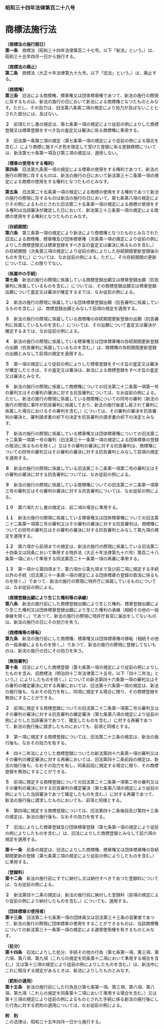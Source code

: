 ### 昭和三十四年法律第百二十八号  
# 商標法施行法  
  
**（商標法の施行期日）**  
**第一条**　商標法（昭和三十四年法律第百二十七号。以下「新法」という。）は、昭和三十五年四月一日から施行する。  
  
**（商標法の廃止）**  
**第二条**　商標法（大正十年法律第九十九号。以下「旧法」という。）は、廃止する。  
  
**（商標権）**  
**第三条**　旧法による商標権、標章権又は団体標章権であつて、新法の施行の際現に存するものは、新法の施行の日において新法による商標権となつたものとみなす。ただし、その効力は、旧法第八条第二項の規定により効力が及ばないこととされた部分には、及ばない。  
  
**２**　前項ただし書の規定は、第七条第一項の規定により従前の例によりした商標登録又は標章登録をすべき旨の査定又は審決に係る商標権に準用する。  
  
**３**　旧法第一条第三項の規定（第七条第一項の規定により従前の例による場合を含む。）により商標に施すべき色を限定して受けた登録に係る登録商標については、新法第七十条第一項及び第三項の規定は、適用しない。  
  
**（標章の使用をする権利）**  
**第四条**　旧法第九条第一項の規定による標章の使用をする権利であつて、新法の施行の際現に存するものは、新法の施行の日において新法第三十二条第一項の規定による商標の使用をする権利となつたものとみなす。  
  
**第五条**　旧法第二十五条第一項の規定による商標の使用をする権利であつて新法の施行の際現に存するものは新法の施行の日において、第七条第八項の規定によりその例によるものとされた旧法第二十五条第一項の規定による商標の使用をする権利は当該審決が確定した日において、新法第三十三条第一項の規定による商標の使用をする権利となつたものとみなす。  
  
**（存続期間）**  
**第六条**　第三条第一項の規定により新法により商標権となつたものとみなされた旧法による商標権、標章権及び団体標章権（次条第一項の規定により従前の例によりした商標登録又は標章登録をすべき旨の査定又は審決に係るものを含む。）の存続期間（次条第三項の規定により従前の例によりした存続期間更新登録後のものを含む。）については、なお従前の例による。ただし、その存続期間の更新については、この限りでない。  
  
**（係属中の手続）**  
**第七条**　新法の施行の際現に係属している商標登録出願又は標章登録出願（抗告審判に係属しているものを含む。）については、その商標登録出願又は標章登録出願について査定又は審決が確定するまでは、なお従前の例による。  
  
**２**　新法の施行の際現に係属している団体標章登録出願（抗告審判に係属しているものを含む。）は、商標登録出願とみなして前項の規定を適用する。  
  
**３**　新法の施行の際現に係属している商標権の存続期間更新登録の出願（抗告審判に係属しているものを含む。）については、その出願について査定又は審決が確定するまでは、なお従前の例による。  
  
**４**　新法の施行の際現に係属している標章権又は団体標章権の存続期間更新登録の出願（抗告審判に係属しているものを含む。）は、商標権の存続期間更新登録の出願とみなして前項の規定を適用する。  
  
**５**　第一項の規定により従前の例によりした標章登録をすべき旨の査定又は審決が確定したときは、その査定又は審決は、新法による商標登録をすべき旨の査定又は審決とみなす。  
  
**６**　新法の施行の際現に係属して商標権についての旧法第二十二条第一項第一号の審判又はその審判の審決に対する抗告審判については、なお従前の例による。ただし、新法の施行の際現に係属している商標権についての同号の審判（新法の施行の際現に事件が抗告審判に係属しており、新法の施行後差し戻されて審判に係属した場合におけるその審判を含む。）については、その審判の審決を抗告審判の審決と、審判請求書の却下の決定を抗告審判の請求書の却下の決定とみなす。  
  
**７**　新法の施行の際現に係属している標章権又は団体標章権についての旧法第二十二条第一項第一号の審判（旧法第三十一条第一項の規定による団体標章の登録の取消に係るものを除く。）又はその審判の審決に対する抗告審判は、商標権についての同号の審判又はその審判の審決に対する抗告審判とみなして前項の規定を適用する。  
  
**８**　新法の施行の際現に係属している旧法第二十二条第一項第二号の審判又はその審判の審決に対する抗告審判については、なお従前の例による。  
  
**９**　新法の施行の際現に係属している商標権についての旧法第二十二条第一項第三号の審判又はその審判の審決に対する抗告審判については、なお従前の例による。  
  
**１０**　第六項ただし書の規定は、前二項の場合に準用する。  
  
**１１**　新法の施行の際現に係属している標章権又は団体標章権についての旧法第二十二条第一項第三号の審判又はその審判の審決に対する抗告審判は、商標権についての同号の審判又はその審判の審決に対する抗告審判とみなして第九項の規定を適用する。  
  
**１２**　第六項から前項までの規定は、新法の施行の際現に係属している旧法第二十四条又は同条において準用する特許法（大正十年法律第九十六号）第百二十八条第一項において準用する同法第百二十一条第一項の再審に準用する。  
  
**１３**　第一項から第四項まで、第六項から第九項まで及び前二項に規定する手続以外の手続（旧法第三十一条第一項の規定による団体標章の登録の取消に係るものを除く。）であつて、新法の施行の際現に特許庁に係属しているものについては、なお従前の例による。  
  
**（商標登録出願により生じた権利等の承継）**  
**第八条**　新法の施行前にした商標登録出願により生じた権利、標章登録出願により生じた権利又は団体標章登録出願により生じた権利の承継（相続その他の一般承継を除く。）であつて、新法の施行の際現に特許庁長官に届出をしてないものは、新法の施行の日にその効力を失う。  
  
**（商標権等の移転）**  
**第九条**　新法の施行前にした商標権、標章権又は団体標章権の移転（相続その他の一般承継によるものを除く。）であつて、新法の施行の際現に登録してないものは、新法の施行の日にその効力を失う。  
  
**（無効審判）**  
**第十条**　旧法によりした商標登録（第七条第一項の規定により従前の例によりしたものを含み、旧商標法（明治四十二年法律第二十五号。以下「四十二年法」という。）によりしたものを除く。）についての新法第四十六条第一項の審判又はその審判の確定審決に対する再審においては、旧法第十六条第一項の規定は、新法の施行後も、なおその効力を有し、同項に規定する場合に限り、その商標登録を無効にすることができる。  
  
**２**　前項に規定する商標登録についての旧法第二十二条第一項第二号の審判又はその審判の審決に対する抗告審判の確定審決（第七条第八項の規定により従前の例によりした当該審決であつて、確定したものを含む。）に対する再審であつて、新法の施行後に請求したものにおいても、前項と同様とする。  
  
**３**　第一項に規定する商標登録については、旧法第二十三条の規定は、新法の施行後も、なおその効力を有する。  
  
**４**　四十二年法によりした商標登録についての新法第四十六条第一項の審判又はその審判の確定審決に対する再審においては、旧法第四十二条前段の規定は、新法の施行後も、なおその効力を有し、同条前段に規定する場合に限り、その商標登録を無効にすることができる。  
  
**５**　前項に規定する商標登録についての旧法第二十二条第一項第二号の審判又はその審判の審決に対する抗告審判の確定審決（第七条第八項の規定により従前の例によりした当該審決であつて確定したものを含む。）に対する再審であつて、新法の施行後に請求したものにおいても、前項と同様とする。  
  
**６**　第四項に規定する商標登録については、旧法第四十二条後段及び第四十三条の規定は、新法の施行後も、なおその効力を有する。  
  
**７**　旧法によりした標章登録及び団体標章登録（第七条第一項の規定により従前の例によりしたものを含む。）は、旧法によりした商標登録とみなして前六項の規定を適用する。  
  
**第十一条**　前条の規定は、旧法によりした商標権、標章権又は団体標章権の存続期間更新の登録（第七条第三項の規定により従前の例によりしたものを含む。）に準用する。  
  
**（登録料）**  
**第十二条**　新法の施行前にすでに納付し又は納付すべきであつた登録料については、なお従前の例による。  
  
**２**　新法第四十二条の規定は、新法の施行前に納付した登録料（前項の規定により従前の例により納付したものを含む。）についても、適用する。  
  
**（団体標章の使用者）**  
**第十三条**　旧法第二十七条第一項の団体員又は旧法第三十三条の営業者であつて、新法の施行の際現に団体標章の使用をすることができるものは、当該商標権についての新法第三十一条第一項の規定による通常使用権を有するものとみなす。  
  
**（処分）**  
**第十四条**　旧法によりした処分、手続その他の行為（第七条第一項、第三項、第六項、第八項、第九項（これらの規定を同条第十二項において準用する場合を含む。）又は第十三項の規定により従前の例によりしたものを含む。）は、新法中にこれに相当する規定があるときは、新法によりしたものとみなす。  
  
**（罰則の適用）**  
**第十五条**　新法の施行前にした行為及び第七条第一項、第三項、第六項、第八項、第九項（これらの規定を同条第十二項において準用する場合を含む。）又は第十三項の規定により従前の例によるものとされた手続に係る新法の施行後にした行為に対する罰則の適用については、なお従前の例による。  
  
**附　則**  
この法律は、昭和三十五年四月一日から施行する。  
  
